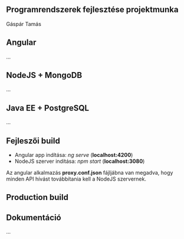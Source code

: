 ## Programrendszerek fejlesztése projektmunka

Gáspár Tamás

## Angular

...

## NodeJS + MongoDB

...

## Java EE + PostgreSQL

...

## Fejleszői build

 - Angular app indítása: *ng serve* (**localhost:4200**)
 - NodeJS szerver indítása: *npm start* (**localhost:3080**)

Az angular alkalmazás **proxy.conf.json** fájljábna van megadva, hogy 
minden API hívást továbbítania kell a NodeJS szervernek.

## Production build


## Dokumentáció

...